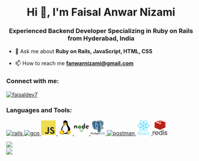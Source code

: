 
<h1 align="center">Hi 👋, I'm Faisal Anwar Nizami</h1>  
<h3 align="center">Experienced Backend Developer Specializing in Ruby on Rails from Hyderabad, India</h3>  
  
- 💬 Ask me about **Ruby on Rails, JavaScript, HTML, CSS**  
  
- 📫 How to reach me **fanwarnizami@gmail.com**  
  
<h3 align="left">Connect with me:</h3> <a href="https://linkedin.com/in/faisaldev7" target="blank"><img align="center" src="https://raw.githubusercontent.com/rahuldkjain/github-profile-readme-generator/master/src/images/icons/Social/linked-in-alt.svg" alt="faisaldev7" height="30" width="40" /></a>  
  
<h3 align="left">Languages and Tools:</h3>  
<p align="left"> <a href="https://rubyonrails.org" target="_blank" rel="noreferrer"> <img src="https://www.svgrepo.com/show/354252/rails.svg" alt="rails" width="40" height="40"/> </a> <a href="https://cloud.google.com" target="_blank" rel="noreferrer"> <img src="https://www.vectorlogo.zone/logos/google_cloud/google_cloud-icon.svg" alt="gcp" width="40" height="40"/> </a> <a href="https://developer.mozilla.org/en-US/docs/Web/JavaScript" target="_blank" rel="noreferrer"> <img src="https://raw.githubusercontent.com/devicons/devicon/master/icons/javascript/javascript-original.svg" alt="javascript" width="40" height="40"/> </a> <a href="https://www.linux.org/" target="_blank" rel="noreferrer"> <img src="https://raw.githubusercontent.com/devicons/devicon/master/icons/linux/linux-original.svg" alt="linux" width="40" height="40"/> </a> <a href="https://nodejs.org" target="_blank" rel="noreferrer"> <img src="https://raw.githubusercontent.com/devicons/devicon/master/icons/nodejs/nodejs-original-wordmark.svg" alt="nodejs" width="40" height="40"/> </a> <a href="https://www.postgresql.org" target="_blank" rel="noreferrer"> <img src="https://raw.githubusercontent.com/devicons/devicon/master/icons/postgresql/postgresql-original-wordmark.svg" alt="postgresql" width="40" height="40"/> </a> <a href="https://postman.com" target="_blank" rel="noreferrer"> <img src="https://www.vectorlogo.zone/logos/getpostman/getpostman-icon.svg" alt="postman" width="40" height="40"/> </a> <a href="https://reactjs.org/" target="_blank" rel="noreferrer"> <img src="https://raw.githubusercontent.com/devicons/devicon/master/icons/react/react-original-wordmark.svg" alt="react" width="40" height="40"/> </a> <a href="https://redis.io" target="_blank" rel="noreferrer"> <img src="https://raw.githubusercontent.com/devicons/devicon/master/icons/redis/redis-original-wordmark.svg" alt="redis" width="40" height="40"/> </a> </p>  
  


![](https://github-readme-stats.vercel.app/api?username=faisaldev7&theme=default&hide_border=true&include_all_commits=false&count_private=true)<br/>
![](https://github-readme-stats.vercel.app/api/top-langs/?username=faisaldev7&theme=default&hide_border=true&include_all_commits=false&count_private=true&layout=compact)
